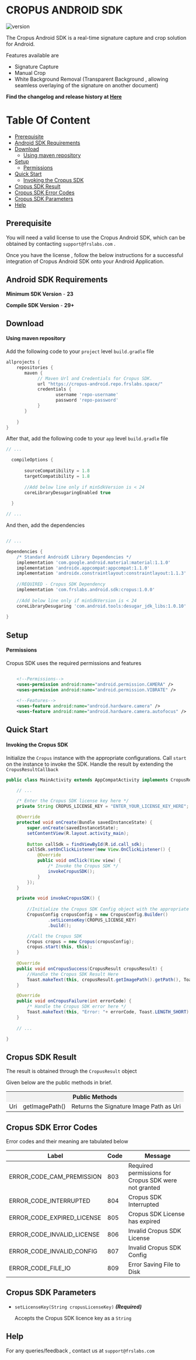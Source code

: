 # CROPUS ANDROID SDK
![version](https://img.shields.io/badge/version-v1.0.0-blue)

The Cropus Android SDK is a real-time signature capture and crop solution for Android.

Features available are
- Signature Capture
- Manual Crop
- White Background Removal (Transparent Background , allowing seamless overlaying of the signature on another document)

**Find the changelog and release history at [Here](CHANGELOG.md)**

# Table Of Content

- [Prerequisite](#prerequisite)
- [Android SDK Requirements](#android-sdk-requirements)
- [Download](#download)
  - [Using maven repository](#using-maven-repository)
- [Setup](#setup)
  - [Permissions](#permissions)
- [Quick Start](#quick-start)
  - [Invoking the Cropus SDK](#invoking-the-cropus-sdk)
- [Cropus SDK Result](#cropus-sdk-result)
- [Cropus SDK Error Codes](#cropus-sdk-error-codes)
- [Cropus SDK Parameters](#cropus-sdk-parameters)
- [Help](#help)

## Prerequisite

You will need a valid license to use the Cropus Android SDK, which can be obtained by contacting `support@frslabs.com` . 

Once you have the license , follow the below instructions for a successful integration of Cropus Android SDK onto your Android Application.

## Android SDK Requirements

**Minimum SDK Version** -  **23**

**Compile SDK Version** - **29+**

## Download

#### Using maven repository

Add the following code to your `project` level `build.gradle` file

```groovy
allprojects { 
    repositories { 
       maven { 
            // Maven Url and Credentials for Cropus SDK. 
            url "https://cropus-android.repo.frslabs.space/"                  
            credentials { 
                   username 'repo-username' 
                   password 'repo-password' 
            }
       }
        
    }
}
```

After that, add the following code to your `app` level `build.gradle` file

```groovy
// ...

  compileOptions {
      
       sourceCompatibility = 1.8
       targetCompatibility = 1.8
       
       //Add below line only if minSdkVersion is < 24 
       coreLibraryDesugaringEnabled true
       
  }

// ...
```

And then, add the dependencies
```groovy

// ...

dependencies {
    /* Standard AndroidX Library Dependencies */ 
    implementation 'com.google.android.material:material:1.1.0'
    implementation 'androidx.appcompat:appcompat:1.1.0'
    implementation 'androidx.constraintlayout:constraintlayout:1.1.3'
   
    //REQUIRED - Cropus SDK Dependency
    implementation 'com.frslabs.android.sdk:cropus:1.0.0'
    
    //Add below line only if minSdkVersion is < 24 
    coreLibraryDesugaring 'com.android.tools:desugar_jdk_libs:1.0.10'
    
}
```

## Setup

#### Permissions

Cropus SDK uses the required permissions and features
```xml

    <!--Permissions-->
    <uses-permission android:name="android.permission.CAMERA" />
    <uses-permission android:name="android.permission.VIBRATE" />
    
    <!--Features-->
    <uses-feature android:name="android.hardware.camera" />
    <uses-feature android:name="android.hardware.camera.autofocus" />

```

## Quick Start

#### Invoking the Cropus SDK

Initialize the `Cropus` instance with the appropriate configurations. 
Call `start` on the instance to invoke the SDK.
Handle the result by extending the `CropusResultCallback`

```java
public class MainActivity extends AppCompatActivity implements CropusResultCallback {

    // ...

    /* Enter the Cropus SDK license key here */
    private String CROPUS_LICENSE_KEY = "ENTER_YOUR_LICENSE_KEY_HERE";

    @Override
    protected void onCreate(Bundle savedInstanceState) {
        super.onCreate(savedInstanceState);
        setContentView(R.layout.activity_main);
        
        Button callSdk = findViewById(R.id.call_sdk);
        callSdk.setOnClickListener(new View.OnClickListener() {
            @Override
            public void onClick(View view) {
                /* Invoke the Cropus SDK */
                invokeCropusSDK();
            }
        });
    }

    private void invokeCropusSDK() {
    
        //Initialize the Cropus SDK Config object with the appropriate configurations
        CropusConfig cropusConfig = new CropusConfig.Builder()
                .setLicenseKey(CROPUS_LICENSE_KEY)
                .build();

        //Call the Cropus SDK 
        Cropus cropus = new Cropus(cropusConfig);
        cropus.start(this, this);
    }
    
    @Override
    public void onCropusSuccess(CropusResult cropusResult) {
        //Handle the Cropus SDK Result Here
        Toast.makeText(this, cropusResult.getImagePath().getPath(), Toast.LENGTH_LONG).show();
    }

    @Override
    public void onCropusFailure(int errorCode) {
        /* Handle the Cropus SDK error here */
        Toast.makeText(this, "Error: "+ errorCode, Toast.LENGTH_SHORT).show();
    }
    
    // ...

}
```
## Cropus SDK Result

The result is obtained through the `CropusResult` object

Given below are the public methods in brief.
<div>
<table style="width:100%">
 <tr>
 <th bgcolor="#F1F1F1" colspan="3">Public Methods</th>
 </tr>
 <tr>
 <td>Uri</td>
 <td>getImagePath()</td>
 <td>Returns the Signature Image Path as Uri</td>
 </tr>
</table>
</div>

## Cropus SDK Error Codes

Error codes and their meaning are tabulated below

| Label          | Code |Message                 |
| -------------- | ----- |---------------------- |
|ERROR_CODE_CAM_PREMISSION | 803 | Required permissions for Cropus SDK were not granted |
|ERROR_CODE_INTERRUPTED | 804 | Cropus SDK Interrupted |
|ERROR_CODE_EXPIRED_LICENSE | 805 | Cropus SDK License has expired |
|ERROR_CODE_INVALID_LICENSE | 806 | Invalid Cropus SDK License |
|ERROR_CODE_INVALID_CONFIG | 807 | Invalid Cropus SDK Config |
|ERROR_CODE_FILE_IO | 809 | Error Saving File to Disk |

## Cropus SDK Parameters

- `setLicenseKey(String cropusLicenseKey)`   ***(Required)***
  
  Accepts the Cropus SDK licence key as a `String`

## Help
For any queries/feedback , contact us at `support@frslabs.com` 
